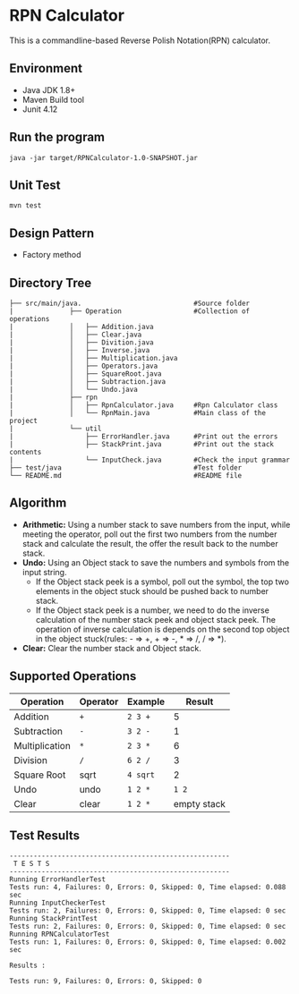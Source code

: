 # RPN Calculator
This is a commandline-based Reverse Polish Notation(RPN) calculator.

## Environment
- Java JDK 1.8+
- Maven Build tool
- Junit 4.12

## Run the program
```java -jar target/RPNCalculator-1.0-SNAPSHOT.jar```

## Unit Test
```mvn test```

## Design Pattern
- Factory method

## Directory Tree
```
├── src/main/java.                            #Source folder
|              ├── Operation                  #Collection of operations
|              │   ├── Addition.java
|              │   ├── Clear.java
|              │   ├── Divition.java
|              │   ├── Inverse.java
|              │   ├── Multiplication.java
|              │   ├── Operators.java
|              │   ├── SquareRoot.java
|              │   ├── Subtraction.java
|              │   └── Undo.java
|              ├── rpn
|              │   ├── RpnCalculator.java     #Rpn Calculator class
|              │   └── RpnMain.java           #Main class of the project
|              └── util
|                  ├── ErrorHandler.java      #Print out the errors
|                  ├── StackPrint.java        #Print out the stack contents
|                  └── InputCheck.java        #Check the input grammar
├── test/java                                 #Test folder
└── README.md                                 #README file
```

## Algorithm
- __Arithmetic:__ Using a number stack to save numbers from the input, while meeting the operator, poll out the first two numbers from the number stack and calculate the result, the offer the result back to the number stack.
- __Undo:__ Using an Object stack to save the numbers and symbols from the input string.
  - If the Object stack peek is a symbol, poll out the symbol, the top two elements in the object stuck should be pushed back to number stack.
  - If the Object stack peek is a number, we need to do the inverse calculation of the number stack peek and object stack peek. The operation of inverse calculation is depends on the second top object in the object stuck(rules: - => +, + => -, * => /, / => *).
- __Clear:__ Clear the number stack and Object stack.

## Supported Operations

| Operation  | Operator | Example | Result
| ------------- | ------------- | ------------- | ------------- |
| Addition  | `+`  | `2 3 +` |  5 |
| Subtraction  | `-` | `3 2 -` | 1 |
|Multiplication| `*` | `2 3 *` | 6 |
|Division| `/` | `6 2 /` | 3 |
|Square Root| sqrt | `4 sqrt` | 2|
|Undo | undo |`1 2 *` | `1 2` |
|Clear| clear | `1 2 *` | empty stack |

## Test Results
```
-------------------------------------------------------
 T E S T S
-------------------------------------------------------
Running ErrorHandlerTest
Tests run: 4, Failures: 0, Errors: 0, Skipped: 0, Time elapsed: 0.088 sec
Running InputCheckerTest
Tests run: 2, Failures: 0, Errors: 0, Skipped: 0, Time elapsed: 0 sec
Running StackPrintTest
Tests run: 2, Failures: 0, Errors: 0, Skipped: 0, Time elapsed: 0 sec
Running RPNCalculatorTest
Tests run: 1, Failures: 0, Errors: 0, Skipped: 0, Time elapsed: 0.002 sec

Results :

Tests run: 9, Failures: 0, Errors: 0, Skipped: 0
```